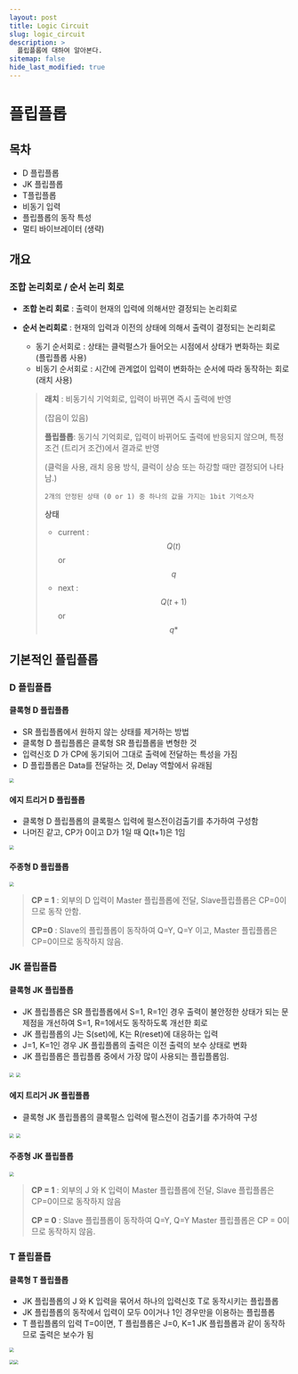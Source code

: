 ```yaml
---
layout: post
title: Logic Circuit
slug: logic_circuit
description: >
  플립플롭에 대하여 알아본다.
sitemap: false
hide_last_modified: true
---
```


# 플립플롭



##  목차

* D 플립플롭
* JK 플립플롭
* T플립플롭
* 비동기 입력
* 플립플롭의 동작 특성
* 멀티 바이브레이터 (생략)



## 개요



### 조합 논리회로 / 순서 논리 회로

* **조합 논리 회로** : 출력이 현재의 입력에 의해서만 결정되는 논리회로

* **순서 논리회로** : 현재의 입력과 이전의 상태에 의해서 출력이 결정되는 논리회로

  * 동기 순서회로 : 상태는 클럭펄스가 들어오는 시점에서 상태가 변화하는 회로 (플립플롭 사용)
  * 비동기 순서회로 : 시간에 관계없이 입력이 변화하는 순서에 따라 동작하는 회로 (래치 사용)
    <br>

  > **래치** : 비동기식 기억회로, 입력이 바뀌면 즉시 출력에 반영 
  >
  > (잡음이 있음)
  >
  > 
  >
  > **플립플롭**: 동기식 기억회로, 입력이 바뀌어도 출력에 반응되지 않으며, 특정 조건 (트리거 조건)에서 결과로 반영 
  >
  > (클럭을 사용, 래치 응용 방식, 클럭이 상승 또는 하강할 때만 결정되어 나타남.)
  >
  > 
  >
  > `2개의 안정된 상태 (0 or 1) 중 하나의 값을 가지는 1bit 기억소자`
  >
  > **상태** 
  >
  > * current : $$Q(t)$$ or $$q$$
  > * next : $$Q(t+1)$$ or $$q*$$

  

## 기본적인 플립플롭

### D 플립플롭



#### 클록형 D 플립플롭

* SR 플립플롭에서 원하지 않는 상태를 제거하는 방법
* 클록형 D 플립플롭은 클록형 SR 플립플롭을 변형한 것
* 입력신호 D 가 CP에 동기되어 그대로 출력에 전달하는 특성을 가짐
* D 플립플롭은 Data를 전달하는 것, Delay 역할에서 유래됨

<img src="../img/flipflop1-8.JPG" style="zoom:50%;" />



#### 에지 트리거 D 플립플롭

* 클록형 D 플립플롭의 클록펄스 입력에 펄스전이검출기를 추가하여 구성함
* 나머진 같고, CP가 0이고 D가 1일 때 Q(t+1)은 1임

<img src="../img/flipflop1-9.JPG" style="zoom:50%;" />



#### 주종형 D 플립플롭

<img src="../img/flipflop1-10.JPG" style="zoom:50%;" />

> **CP = 1** : 외부의 D 입력이 Master 플립플롭에 전달, Slave플립플롭은 CP=0이므로 동작 안함.
>
> **CP=0** : Slave의 플립플롭이 동작하여 Q=Y, Q=Y 이고, Master 플립플롭은 CP=0이므로 동작하지 않음.







### JK 플립플롭



#### 클록형 JK 플립플롭

* JK 플립플롭은 SR 플립플롭에서 S=1, R=1인 경우 출력이 불안정한 상태가 되는 문제점을 개선하여
  S=1, R=1에서도 동작하도록 개선한 회로
* JK 플립플롭의 J는 S(set)에, K는 R(reset)에 대응하는 입력
* J=1, K=1인 경우 JK 플립플롭의 출력은 이전 출력의 보수 상태로 변화
* JK 플립플롭은 플립플롭 중에서 가장 많이 사용되는 플립플롭임.

<img src="../img/flipflop1-11.JPG" style="zoom:50%;" />

<img src="../img/flipflop1-12.JPG" style="zoom:50%;" />



#### 에지 트리거 JK 플립플롭

* 클록형 JK 플립플롭의 클록펄스 입력에 펄스전이 검출기를 추가하여 구성

<img src="../img/flipflop1-13.JPG" style="zoom:50%;" />

<img src="../img/flipflop1-14.JPG" style="zoom:50%;" />



#### 주종형 JK 플립플롭

<img src="../img/flipflop1-15.JPG" style="zoom:50%;" />

> **CP = 1** : 외부의 J 와 K 입력이 Master 플립플롭에 전달, Slave 플립플롭은 CP=0이므로 동작하지 않음
>
>
> **CP = 0** : Slave 플립플롭이 동작하여 Q=Y, Q=Y
> Master 플립플롭은 CP = 0이므로 동작하지 않음.



### T 플립플롭



#### 클록형 T 플립플롭

* JK 플립플롭의 J 와 K 입력을 묶어서 하나의 입력신호 T로 동작시키는 플립플롭
* JK 플립플롭의 동작에서 입력이 모두 0이거나 1인 경우만을 이용하는 플립플롭
* T 플립플롭의 입력 T=0이면, T 플립플롭은 J=0, K=1 JK 플립플롭과 같이 동작하므로 출력은 보수가 됨

<img src="../img/flipflop1-16.JPG" style="zoom:50%;" />

<img src="../img/flipflop1-17.JPG" style="zoom:50%;" /><img src="../img/flipflop1-18.JPG" style="zoom:50%;" />

